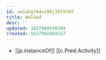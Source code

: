 ```yaml
---
id: sw1aXgYA4vz0KjIQtXS0Z
title: Walked
desc: ''
updated: 1637968598304
created: 1637968469157
---
```




- [[p.instanceOf]] [[c.Pred.Activity]] 
